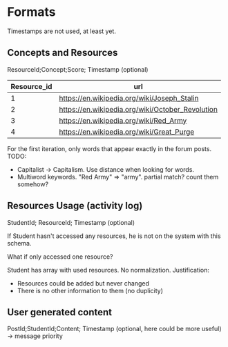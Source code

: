 # Formats

Timestamps are not used, at least yet.

## Concepts and Resources
ResourceId;Concept;Score; Timestamp (optional)

| Resource_id | url                                                         |
|-------------|-------------------------------------------------------------|
| 1           | https://en.wikipedia.org/wiki/Joseph_Stalin                 |
| 2           | https://en.wikipedia.org/wiki/October_Revolution            |
| 3           | https://en.wikipedia.org/wiki/Red_Army                      |
| 4           | https://en.wikipedia.org/wiki/Great_Purge                   |

For the first iteration, only words that appear exactly in the forum posts.
TODO:
- Capitalist -> Capitalism. Use distance when looking for words.
- Multiword keywords. "Red Army" => "army". partial match? count them somehow?

## Resources Usage (activity log)
StudentId; ResourceId; Timestamp (optional)

If Student hasn't accessed any resources, he is not on the system with this schema.

What if only accessed one resource?

Student has array with used resources. No normalization. Justification:
- Resources could be added but never changed
- There is no other information to them (no duplicity)

## User generated content

PostId;StudentId;Content; Timestamp (optional, here could be more useful) -> message priority
